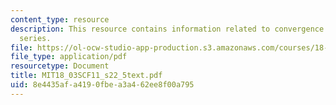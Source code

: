 ```yaml
---
content_type: resource
description: This resource contains information related to convergence of fourier
  series.
file: https://ol-ocw-studio-app-production.s3.amazonaws.com/courses/18-03sc-differential-equations-fall-2011/8e4435afa4190fbea3a462ee8f00a795_MIT18_03SCF11_s22_5text.pdf
file_type: application/pdf
resourcetype: Document
title: MIT18_03SCF11_s22_5text.pdf
uid: 8e4435af-a419-0fbe-a3a4-62ee8f00a795
---
```

